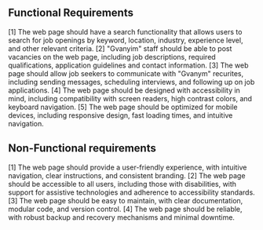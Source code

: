 ## Functional Requirements

[1] The web page should have a search functionality that allows users to search for job openings by keyword, location, industry, experience level, and other relevant criteria. 
[2] "Gvanyim" staff should be able to post vacancies on the web page, including job descriptions, required qualifications, application guidelines and contact information.
[3] The web page should allow job seekers to communicate with "Gvanym" recurites, including sending messages, scheduling interviews, and following up on job applications.
[4] The web page should be designed with accessibility in mind, including compatibility with screen readers, high contrast colors, and keyboard navigation.
[5] The web page should be optimized for mobile devices, including responsive design, fast loading times, and intuitive navigation.

## Non-Functional requirements
[1] The web page should provide a user-friendly experience, with intuitive navigation, clear instructions, and consistent branding.
[2] The web page should be accessible to all users, including those with disabilities, with support for assistive technologies and adherence to accessibility standards.
[3] The web page should be easy to maintain, with clear documentation, modular code, and version control.
[4] The web page should be reliable, with robust backup and recovery mechanisms and minimal downtime.

